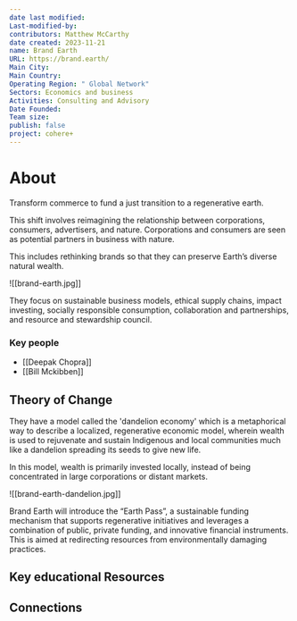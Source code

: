 ```yaml
---
date last modified: 
Last-modified-by: 
contributors: Matthew McCarthy
date created: 2023-11-21
name: Brand Earth
URL: https://brand.earth/
Main City: 
Main Country: 
Operating Region: " Global Network"
Sectors: Economics and business
Activities: Consulting and Advisory
Date Founded: 
Team size: 
publish: false
project: cohere+
---
```


# About 

Transform commerce to fund a just transition to a regenerative earth. 

This shift involves reimagining the relationship between corporations, consumers, advertisers, and nature. Corporations and consumers are seen as potential partners in business with nature.

This includes rethinking brands so that they can preserve Earth’s diverse natural wealth.


![[brand-earth.jpg]]

They focus on sustainable business models, ethical supply chains, impact investing, socially responsible consumption, collaboration and partnerships, and resource and stewardship council. 
### Key people 

- [[Deepak Chopra]]
- [[Bill Mckibben]]

## Theory of Change 

They have a model called the 'dandelion economy' which is a metaphorical way to describe a localized, regenerative economic model, wherein wealth is used to rejuvenate and sustain Indigenous and local communities much like a dandelion spreading its seeds to give new life.

In this model, wealth is primarily invested locally, instead of being concentrated in large corporations or distant markets. 

![[brand-earth-dandelion.jpg]]

Brand Earth will introduce the “Earth Pass”, a sustainable funding mechanism that supports regenerative initiatives and leverages a combination of public, private funding, and innovative financial instruments. This is aimed at redirecting resources from environmentally damaging practices.
## Key educational Resources 


## Connections 



